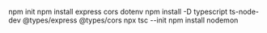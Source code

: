npm init
npm install express cors dotenv
npm install  -D typescript ts-node-dev @types/express @types/cors
npx tsc --init
npm install  nodemon